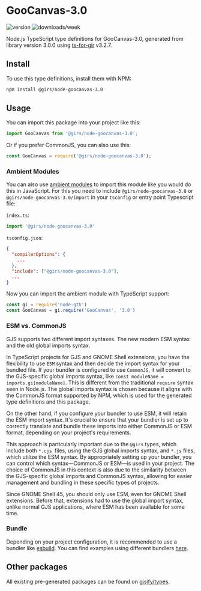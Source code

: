 
# GooCanvas-3.0

![version](https://img.shields.io/npm/v/@girs/node-goocanvas-3.0)
![downloads/week](https://img.shields.io/npm/dw/@girs/node-goocanvas-3.0)


Node.js TypeScript type definitions for GooCanvas-3.0, generated from library version 3.0.0 using [ts-for-gir](https://github.com/gjsify/ts-for-gir) v3.2.7.


## Install

To use this type definitions, install them with NPM:
```bash
npm install @girs/node-goocanvas-3.0
```

## Usage

You can import this package into your project like this:
```ts
import GooCanvas from '@girs/node-goocanvas-3.0';
```

Or if you prefer CommonJS, you can also use this:
```ts
const GooCanvas = require('@girs/node-goocanvas-3.0');
```

### Ambient Modules

You can also use [ambient modules](https://github.com/gjsify/ts-for-gir/tree/main/packages/cli#ambient-modules) to import this module like you would do this in JavaScript.
For this you need to include `@girs/node-goocanvas-3.0` or `@girs/node-goocanvas-3.0/import` in your `tsconfig` or entry point Typescript file:

`index.ts`:
```ts
import '@girs/node-goocanvas-3.0'
```

`tsconfig.json`:
```json
{
  "compilerOptions": {
    ...
  },
  "include": ["@girs/node-goocanvas-3.0"],
  ...
}
```

Now you can import the ambient module with TypeScript support: 

```ts
const gi = require('node-gtk')
const GooCanvas = gi.require('GooCanvas', '3.0')
```



### ESM vs. CommonJS

GJS supports two different import syntaxes. The new modern ESM syntax and the old global imports syntax.

In TypeScript projects for GJS and GNOME Shell extensions, you have the flexibility to use `ESM` syntax and then decide the import syntax for your bundled file. If your bundler is configured to use `CommonJS`, it will convert to the GJS-specific global imports syntax, like `const moduleName = imports.gi[moduleName]`. This is different from the traditional `require` syntax seen in Node.js. The global imports syntax is chosen because it aligns with the CommonJS format supported by NPM, which is used for the generated type definitions and this package.

On the other hand, if you configure your bundler to use ESM, it will retain the ESM import syntax. It's crucial to ensure that your bundler is set up to correctly translate and bundle these imports into either CommonJS or ESM format, depending on your project's requirements.

This approach is particularly important due to the `@girs` types, which include both `*.cjs `files, using the GJS global imports syntax, and `*.js` files, which utilize the ESM syntax. By appropriately setting up your bundler, you can control which syntax—CommonJS or ESM—is used in your project. The choice of CommonJS in this context is also due to the similarity between the GJS-specific global imports and CommonJS syntax, allowing for easier management and bundling in these specific types of projects.

Since GNOME Shell 45, you should only use ESM, even for GNOME Shell extensions. Before that, extensions had to use the global import syntax, unlike normal GJS applications, where ESM has been available for some time.

### Bundle

Depending on your project configuration, it is recommended to use a bundler like [esbuild](https://esbuild.github.io/). You can find examples using different bundlers [here](https://github.com/gjsify/ts-for-gir/tree/main/examples).

## Other packages

All existing pre-generated packages can be found on [gjsify/types](https://github.com/gjsify/types).


